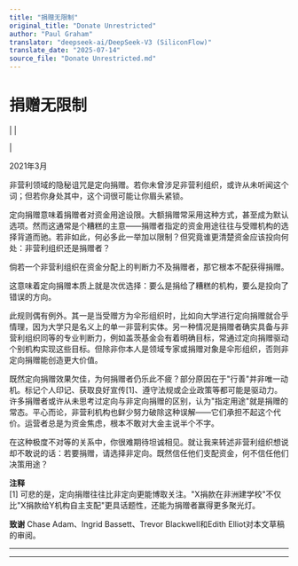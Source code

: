 ```yaml
---
title: "捐赠无限制"
original_title: "Donate Unrestricted"
author: "Paul Graham"
translator: "deepseek-ai/DeepSeek-V3 (SiliconFlow)"
translate_date: "2025-07-14"
source_file: "Donate Unrestricted.md"
---
```


# 捐赠无限制

| | [](index.html)  
  
|   
  
2021年3月  
  
非营利领域的隐秘诅咒是定向捐赠。若你未曾涉足非营利组织，或许从未听闻这个词；但若你身处其中，这个词很可能让你眉头紧锁。  

定向捐赠意味着捐赠者对资金用途设限。大额捐赠常采用这种方式，甚至成为默认选项。然而这通常是个糟糕的主意——捐赠者指定的资金用途往往与受赠机构的选择背道而驰。若非如此，何必多此一举加以限制？但究竟谁更清楚资金应该投向何处：非营利组织还是捐赠者？  

倘若一个非营利组织在资金分配上的判断力不及捐赠者，那它根本不配获得捐赠。  

这意味着定向捐赠本质上就是次优选择：要么是捐给了糟糕的机构，要么是投向了错误的方向。  

此规则偶有例外。其一是当受赠方为伞形组织时，比如向大学进行定向捐赠就合乎情理，因为大学只是名义上的单一非营利实体。另一种情况是捐赠者确实具备与非营利组织同等的专业判断力，例如盖茨基金会有着明确目标，常通过定向捐赠驱动个别机构实现这些目标。但除非你本人是领域专家或捐赠对象是伞形组织，否则非定向捐赠能创造更大价值。  

既然定向捐赠效果欠佳，为何捐赠者仍乐此不疲？部分原因在于"行善"并非唯一动机。标记个人印记、获取良好宣传[1]、遵守法规或企业政策等都可能是驱动力。许多捐赠者或许从未思考过定向与非定向捐赠的区别，认为"指定用途"就是捐赠的常态。平心而论，非营利机构也鲜少努力破除这种误解——它们承担不起这个代价。运营者总是为资金焦虑，根本不敢对大金主说半个不字。  

在这种极度不对等的关系中，你很难期待坦诚相见。就让我来转述非营利组织想说却不敢说的话：若要捐赠，请选择非定向。既然信任他们支配资金，何不信任他们决策用途？  

**注释**  
[1] 可悲的是，定向捐赠往往比非定向更能博取关注。"X捐款在非洲建学校"不仅比"X捐款给Y机构自主支配"更具话题性，还能为捐赠者赢得更多聚光灯。  

**致谢** Chase Adam、Ingrid Bassett、Trevor Blackwell和Edith Elliot对本文草稿的审阅。

***  
  
---